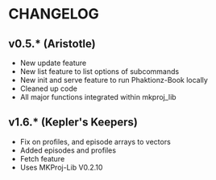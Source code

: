 # CHANGELOG

## v0.5.* (Aristotle)

- New update feature
- New list feature to list options of subcommands
- New init and serve feature to run Phaktionz-Book locally
- Cleaned up code 
- All major functions integrated within mkproj_lib 

## v1.6.* (Kepler's Keepers)
- Fix on profiles, and episode arrays to vectors
- Added episodes and profiles
- Fetch feature 
- Uses MKProj-Lib V0.2.10
